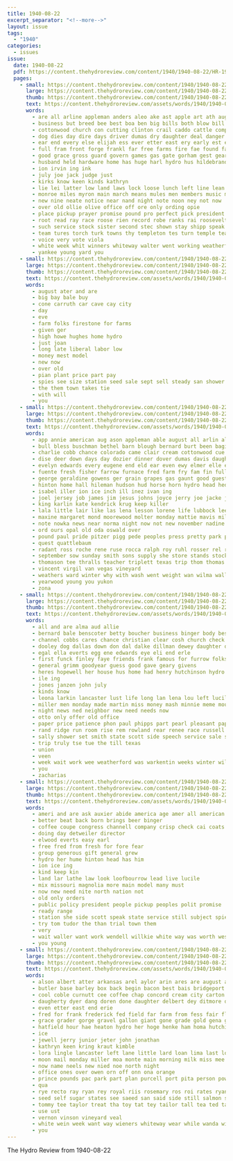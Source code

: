 ```yaml
---
title: 1940-08-22
excerpt_separator: "<!--more-->"
layout: issue
tags:
  - "1940"
categories:
  - issues
issue:
  date: 1940-08-22
  pdf: https://content.thehydroreview.com/content/1940/1940-08-22/HR-1940-08-22.pdf
  pages:
    - small: https://content.thehydroreview.com/content/1940/1940-08-22/small/HR-1940-08-22-01.jpg
      large: https://content.thehydroreview.com/content/1940/1940-08-22/large/HR-1940-08-22-01.jpg
      thumb: https://content.thehydroreview.com/content/1940/1940-08-22/thumbnails/HR-1940-08-22-01.jpg
      text: https://content.thehydroreview.com/assets/words/1940/1940-08-22/HR-1940-08-22-01.txt
      words:
        - are all arline appleman anders aleo ake ast apple art ath august and age adi ago
        - business but breed bee best boa ben big bills both blow bill back brace barber band bud brought barnard boys been basinger binger bridges bree bring bridge better bess
        - cottonwood church con cutting clinton crail caddo cattle company culvert cari crawford churches creek carl county cash cattie change carnival cooler crochet curnutt comer copes conte city congress cobb can cor cope coffee carry catching car cost chant class courage
        - dog dies day dire days driver dumas dry daughter deal danger deep doing deer double down during dent drill
        - ear end every else elijah ess ever etter east ery early est ell
        - full fram front forge frankl far free farms fire fae found fang few for friendly friends friday finale fair fill from first floor foot fiscal franklin fred farm
        - good grace gross guard govern games gas gate gorham gest geary goods ghost granite game group
        - husband held hardware home has huge harl hydro hus hildebrand high half how horse hing herbert head hannibal hoot hut heres had haul hobart her hyde hurt
        - ion irvin ing ink
        - july joe jack judge just
        - kirks know keen kinds kathryn
        - lie lei latter low land laws lock loose lunch left line lean little large last lund labor light lies long list liberal
        - monroe miles myron main march means mules men members music monday miss masch made minor many morning mus myrtle mabel mens man may more mary matter murphy most menn mule mark mar
        - new nine neate notice near nand night note noon ney not now
        - over old ollie olive office off ore only ording opie
        - place pickup prayer promise pound pro perfect pick president park pam pass paper pan power par pall public persons penny per page past pum policy plan plumb people
        - root read ray race roose rien record robe ranks rai roosevelt ran rounds road red rex ready rabbit rocks raes run reme
        - such service stock sister second stec shown stay shipp speak standing speaker seat sayre seen sam stage staples school saturday she sur show states speed shows style shad sale sang sheets sack straight special south slemp saving shon said stolen sos set state springfield side september store station small smith southern ship speech selling sept street
        - team tures torch turk towns thy templeton tes turn temple tea times thomas thurs teasley thing till too thurman tory tho ted trip the than taken trojan town then thet
        - voice very vote viola
        - white week whit winners whiteway walter went working weatherford west window world weather words won was wil wars wish war wooden with washington way well while will wheel worth write winner waller weeks wheat
        - yankee young yard you
    - small: https://content.thehydroreview.com/content/1940/1940-08-22/small/HR-1940-08-22-02.jpg
      large: https://content.thehydroreview.com/content/1940/1940-08-22/large/HR-1940-08-22-02.jpg
      thumb: https://content.thehydroreview.com/content/1940/1940-08-22/thumbnails/HR-1940-08-22-02.jpg
      text: https://content.thehydroreview.com/assets/words/1940/1940-08-22/HR-1940-08-22-02.txt
      words:
        - august ater and are
        - big bay bale buy
        - cone carruth car cave cay city
        - day
        - eve
        - farm folks firestone for farms
        - given ger
        - high howe hughes home hydro
        - just joan
        - long late liberal labor low
        - money mest model
        - new now
        - over old
        - pian plant price part pay
        - spies see size station seed sale sept sell steady san shower speed
        - the them town takes tie
        - with will
        - you
    - small: https://content.thehydroreview.com/content/1940/1940-08-22/small/HR-1940-08-22-03.jpg
      large: https://content.thehydroreview.com/content/1940/1940-08-22/large/HR-1940-08-22-03.jpg
      thumb: https://content.thehydroreview.com/content/1940/1940-08-22/thumbnails/HR-1940-08-22-03.jpg
      text: https://content.thehydroreview.com/assets/words/1940/1940-08-22/HR-1940-08-22-03.txt
      words:
        - app annie american aug ason appleman able august all arlin albert anna amal arkansas are and ana aid alo alfred alta
        - bull bless buschman bethel barn blough bernard burt been bagi bank barber bride bun bers begin buy bring bennett bobby baby business bodine byrum bickel beltz but baptist big baxter back bear began bridgeport bonnie bory bon byron brooks ber bottom bill brunt
        - charlie cobb chance colorado came clair cream cottonwood cue coffee cantrell creek cline cash coffey crosswhite charles cost cattle credit cake camp county china crotty clerk city caddo chris christ class chamber church
        - dise deer down days day dozier dinner dover dumas davis daughter
        - evelyn edwards every eugene end eld ear even ewy elmer elle early eleanor esler evan earl ell elward
        - fuente fresh fisher farrow furnace fred farm fry fam fin full fort fer flenner folks friends fulton fall felton from friday foster for free farrell frank fan
        - george geraldine gowens ger grain grapes gas gaunt good guest grady goods georgia gird glazier gaines gibson grounds gilmore
        - hinton home hall hileman hudson hud horse horn hydro head hedge hallie hens heid hays hardware hunts hassler harvest herbe harry horace had has hereford henry hou huff heir handle held haskell him hess hardin her hom hilda husband
        - isabel iller ion ice inch ill inez ivan ing
        - joel jersey job james jim jesus johns joyce jerry joe jacke john joseph
        - king karlin kate kendrick krug keep killer
        - lala little lair like las lena lesson lorene life lubbock leedy litt leer luella lou leona leghorn london lon left lord let levi letha lio last
        - maxine margaret mond moorewood molter monday mattie mavis miller maude moser mules modesto matias mule more mare marie mildred milk marjorie miss mabel morning model marvin mary mee mower march
        - note nowka news near norma night now not new november nadine
        - ord ours opal old oda oswald over
        - pound paul pride pitzer pigg pede peoples press pretty park pace pet per pope part pastor pany parr peres place pic poot payne pleasant price poland parker parkhurst pate
        - quest quattlebaum
        - radant ross roche rene ruse rocca ralph roy ruhl rosser rel rest roan roark rien register richard ress ray rockhold riggs russell roc
        - september sow sunday smith sons supply she store stands stockton send sick sing safe steer sept spring seer shower stout spain sit sale small school stove sack simpson sund see strong seed schoo size steel sister stand sisson son starts saturday sayre sun shoe seem
        - thomason tee thralls teacher triplett texas trip thom thomas than the tell tobacco ted treat tick thar tickell tak try truly them tillman
        - vincent virgil van vegas vineyard
        - weathers ward winter why with wash went weight wan wilma wall walton williams week was wendell white walker well walter work weatherford watts weeks weig wilbur walt while walls warm will wanda winters way
        - yearwood young you yukon
        - zona
    - small: https://content.thehydroreview.com/content/1940/1940-08-22/small/HR-1940-08-22-04.jpg
      large: https://content.thehydroreview.com/content/1940/1940-08-22/large/HR-1940-08-22-04.jpg
      thumb: https://content.thehydroreview.com/content/1940/1940-08-22/thumbnails/HR-1940-08-22-04.jpg
      text: https://content.thehydroreview.com/assets/words/1940/1940-08-22/HR-1940-08-22-04.txt
      words:
        - all and are alma aud allie
        - bernard bale benscoter betty boucher business binger body best buller buy barber bryan
        - channel cobbs cares chance christian clear cosh church check company charlie coble city
        - dooley dog dallas down don dal dalke dillman dewey daughter deep dale day
        - egal ella everts egg ene edwards eye eli end erle
        - first funck finley faye friends frank famous for furrow folks from far frederick
        - general grimm goodyear guess good gave geary givens
        - heres hopewell her house hus home had henry hutchinson hydro hume hand
        - ile ing
        - jones janzen john july
        - kinds know
        - leona larkin lancaster lust life long lan lena lou left lucille lathe los low let lee
        - miller men monday made martin miss money mash minnie meme mound mcphearson many mos meng
        - night news ned neighbor new need needs now
        - otto only offer old office
        - paper price patience phon paul phipps part pearl pleasant pape
        - rand ridge run room rise rem rowland rear renee race russell ries
        - sally shower set smith state scott side speech service sale she save september sunday sho size sons sell ser special simmons station spohn see
        - trip truly tse tue the till texas
        - union
        - veen
        - week wait work wee weatherford was warkentin weeks winter williams wallet weather welding will world war white with wanda worlds
        - you
        - zacharias
    - small: https://content.thehydroreview.com/content/1940/1940-08-22/small/HR-1940-08-22-05.jpg
      large: https://content.thehydroreview.com/content/1940/1940-08-22/large/HR-1940-08-22-05.jpg
      thumb: https://content.thehydroreview.com/content/1940/1940-08-22/thumbnails/HR-1940-08-22-05.jpg
      text: https://content.thehydroreview.com/assets/words/1940/1940-08-22/HR-1940-08-22-05.txt
      words:
        - ameri and are ask auxier abide america age amer all american
        - better beat back born brings beer binger
        - coffee coupe congress channell company crisp check cai coats
        - doing day detweiler director
        - elwood everts easy earl
        - free fred from fresh for fore fear
        - group generous gift general grew
        - hydro her hume hinton head has him
        - ion ice ing
        - kind keep kin
        - land lar lathe law look loofbourrow lead live lucile
        - mix missouri magnolia more main model many must
        - now new need nite north nation not
        - old only orders
        - public policy president people pickup peoples polit promise
        - ready range
        - station she side scott speak state service still subject spies states speech southern shirk shall store short
        - try tom tudor the than trial town them
        - very
        - wait waller want work wendell willkie white way was worth western welding with war
        - you young
    - small: https://content.thehydroreview.com/content/1940/1940-08-22/small/HR-1940-08-22-06.jpg
      large: https://content.thehydroreview.com/content/1940/1940-08-22/large/HR-1940-08-22-06.jpg
      thumb: https://content.thehydroreview.com/content/1940/1940-08-22/thumbnails/HR-1940-08-22-06.jpg
      text: https://content.thehydroreview.com/assets/words/1940/1940-08-22/HR-1940-08-22-06.txt
      words:
        - alson albert atter arkansas arel aylor arin ares are august and ave all
        - butler base barley box back begin bacon best bais bridgeport both blue bae butter betty bars brown band bok beans bees bring bologna born batter boy bag
        - cool coble curnutt cee coffee chap concord cream city carton came cart crawford corn carl carry college cody can chief cor con cheese casals call come
        - daugherty dyer dang doren done daughter delbert dey ditmore day duncan dea del dean dewey
        - even etter east end erie
        - fred for frank frederick fed field far farm from fess fair flakes friends first
        - grace grader gorge gravel gallon giant gone grade gold gena guest grapes green
        - hatfield hour hae heaton hydro her hoge henke ham homa hutchinson hot hall hone harding hor henry
        - ice
        - jewell jerry junior jeter john jonathan
        - kathryn keen kring kraut kimble
        - lora lingle lancaster left lane little lard loan lima last los laundry lee larry louis
        - moon mail monday miller moa monte main morning milk miss mee mex mal murphy mer might mont margaret mash moser mustard most
        - now name neels new nied noe north night
        - office ones over owen orn off onn ona orange
        - prince pounds pac park part plan purcell port pita person powder poke pump pee price pass pack per pay poor pail pica pound pure pork peaches pie
        - qua
        - rye recto ray ryan rey royal riis rosemary ros roi rates ryans roy rosie regular roll
        - seed self sugar states see saeed san said side still salmon sale size son stone safe spring store sand soe show soon saturday solid swe soap state santa save sein stamp super sunday sun smith sons
        - tommy tee taylor treat tha toy tat tey tailor tall tea ted tao tree till ton taal tucker the trip tiny talk tost thi tobacco thelma thomas
        - use ust
        - vernon vinson vineyard veal
        - white wein week want way wieners whiteway wear while wanda wie wan worms warkentin winter wind will wil water wheat was with williams went weatherford
        - you
---
```


The Hydro Review from 1940-08-22

<!--more-->

